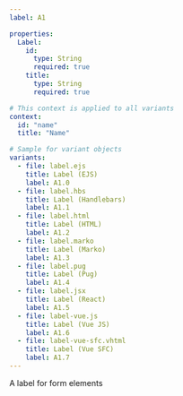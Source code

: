 ```yaml
---
label: A1

properties:
  Label:
    id:
      type: String
      required: true
    title:
      type: String
      required: true

# This context is applied to all variants
context:
  id: "name"
  title: "Name"

# Sample for variant objects
variants:
  - file: label.ejs
    title: Label (EJS)
    label: A1.0
  - file: label.hbs
    title: Label (Handlebars)
    label: A1.1
  - file: label.html
    title: Label (HTML)
    label: A1.2
  - file: label.marko
    title: Label (Marko)
    label: A1.3
  - file: label.pug
    title: Label (Pug)
    label: A1.4
  - file: label.jsx
    title: Label (React)
    label: A1.5
  - file: label-vue.js
    title: Label (Vue JS)
    label: A1.6
  - file: label-vue-sfc.vhtml
    title: Label (Vue SFC)
    label: A1.7
---
```

A label for form elements
